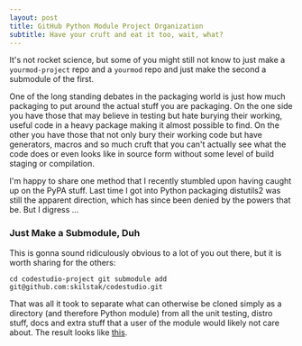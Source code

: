 ```yaml
---
layout: post
title: GitHub Python Module Project Organization
subtitle: Have your cruft and eat it too, wait, what?
---
```


It's not rocket science, but some of you might still not know to just
make a `yourmod-project` repo and a `yourmod` repo and just make the
second a submodule of the first.

One of the long standing debates in the packaging world is just how much
packaging to put around the actual stuff you are packaging. On the one side
you have those that may believe in testing but hate burying their working,
useful code in a heavy package making it almost possible to find. On the
other you have those that not only bury their working code but have
generators, macros and so much cruft that you can't actually see what the
code does or even looks like in source form without some level of build
staging or compilation.

I'm happy to share one method that I recently stumbled upon having caught
up on the PyPA stuff. Last time I got into Python packaging distutils2
was still the apparent direction, which has since been denied by the
powers that be. But I digress &hellip;

### Just Make a Submodule, Duh

This is gonna sound ridiculously obvious to a lot of you out there, but it
is worth sharing for the others:

`
cd codestudio-project
git submodule add git@github.com:skilstak/codestudio.git
`

That was all it took to separate what can otherwise be cloned simply
as a directory (and therefore Python module) from all the unit testing,
distro stuff, docs and extra stuff that a user of the module would likely
not care about. The result looks like
[this](http://github.com/skilstak/codestudio-project).
